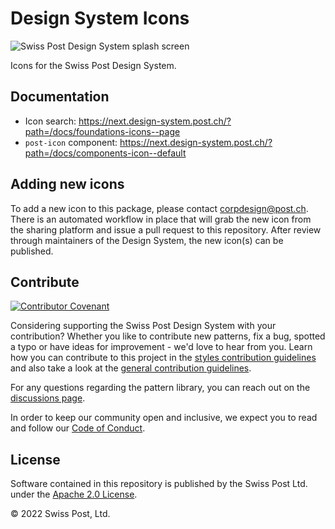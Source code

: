 # Design System Icons

![Swiss Post Design System splash screen](https://user-images.githubusercontent.com/1659006/187683368-d3aa2534-84be-4580-846e-2cad3796b573.png)

Icons for the Swiss Post Design System.

## Documentation

- Icon search: https://next.design-system.post.ch/?path=/docs/foundations-icons--page
- `post-icon` component: https://next.design-system.post.ch/?path=/docs/components-icon--default

## Adding new icons

To add a new icon to this package, please contact [corpdesign@post.ch](mailto:corpdesign@post.ch). There is an automated workflow in place that will grab the new icon from the sharing platform and issue a pull request to this repository. After review through maintainers of the Design System, the new icon(s) can be published.

## Contribute

[![Contributor Covenant](https://img.shields.io/badge/Contributor%20Covenant-2.1-4baaaa.svg)](https://github.com/swisspost/design-system/blob/main/CODE_OF_CONDUCT.md)

Considering supporting the Swiss Post Design System with your contribution? Whether you like to contribute new patterns, fix a bug, spotted a typo or have ideas for improvement - we'd love to hear from you. Learn how you can contribute to this project in the [styles contribution guidelines](./CONTRIBUTING.md) and also take a look at the [general contribution guidelines](https://github.com/swisspost/design-system/blob/main/CONTRIBUTING.md).

For any questions regarding the pattern library, you can reach out on the [discussions page](https://github.com/swisspost/design-system/discussions).

In order to keep our community open and inclusive, we expect you to read and follow our [Code of Conduct](https://github.com/swisspost/design-system/blob/main/CODE_OF_CONDUCT.md).

## License

Software contained in this repository is published by the Swiss Post Ltd. under the [Apache 2.0 License](./LICENSE).

© 2022 Swiss Post, Ltd.
